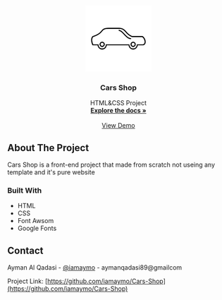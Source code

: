 <!-- PROJECT LOGO -->
<br />
<div align="center">
  <a href="https://github.com/othneildrew/Best-README-Template">
    <img src="https://github.com/iamaymo/Cars-Shop/blob/main/images/caricon.png" alt="Logo" width="150px">
  </a>

  <h3 align="center">Cars Shop </h3>

  <p align="center">
    HTML&CSS Project
    <br />
    <a href="https://github.com/iamaymo/Cars-Shop"><strong>Explore the docs »</strong></a>
    <br />
    <br />
    <a href="https://iamaymo.github.io/Cars-Shop/">View Demo</a>
  </p>
</div>


<!-- ABOUT THE PROJECT -->

## About The Project

Cars Shop is a front-end project that made from scratch not useing any template and it's pure website

### Built With


- HTML
- CSS
- Font Awsom
- Google Fonts


<!-- CONTACT -->

## Contact

Ayman Al Qadasi - [@iamaymo](https://t.me/iamaymo) - aymanqadasi89@gmailcom

Project Link: [https://github.com/iamaymo/Cars-Shop](https://github.com/iamaymo/Cars-Shop)


